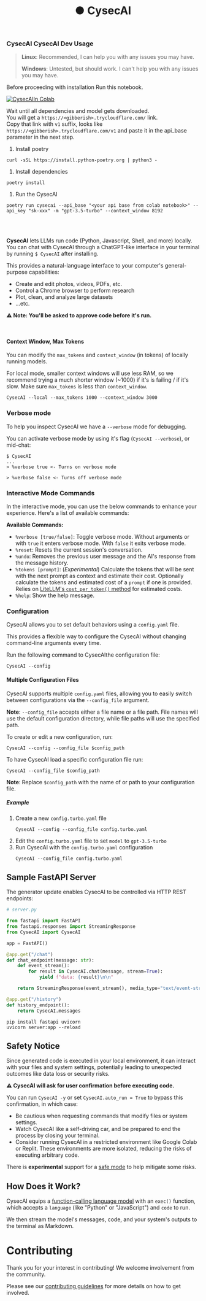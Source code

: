 <h1 align="center">● CysecAI</h1>

<br>

### CysecAI CysecAI Dev Usage

> **Linux**: Recommended, I can help you with any issues you may have.
>
> **Windows**: Untested, but should work. I can't help you with any issues you may have.

Before proceeding with installation Run this notebook.

<a target="_blank" href="https://colab.research.google.com/drive/1ySI02whuIWCREEqdroyGG7nRe5uO3wjS">
  <img src="https://colab.research.google.com/assets/colab-badge.svg" alt="CysecAIIn Colab"/>
</a>

Wait until all dependencies and model gets downloaded.<br>
You will get a `https://<gibberish>.trycloudflare.com/` link. <br>
Copy that link with `v1` suffix, looks like `https://<gibberish>.trycloudflare.com/v1` and paste it in the api_base parameter in the next step.

1. Install poetry

```shell
curl -sSL https://install.python-poetry.org | python3 -
```

1. Install dependencies

```shell
poetry install
```

1. Run the CysecAI

```shell
poetry run cysecai --api_base "<your api base from colab notebook>" --api_key "sk-xxx" -m "gpt-3.5-turbo" --context_window 8192
```

<br>
<br>

**CysecAI** lets LLMs run code (Python, Javascript, Shell, and more) locally. You can chat with CysecAI through a ChatGPT-like interface in your terminal by running `$ CysecAI` after installing.

This provides a natural-language interface to your computer's general-purpose capabilities:

- Create and edit photos, videos, PDFs, etc.
- Control a Chrome browser to perform research
- Plot, clean, and analyze large datasets
- ...etc.

**⚠️ Note: You'll be asked to approve code before it's run.**

<br>

#### Context Window, Max Tokens

You can modify the `max_tokens` and `context_window` (in tokens) of locally running models.

For local mode, smaller context windows will use less RAM, so we recommend trying a much shorter window (~1000) if it's is failing / if it's slow. Make sure `max_tokens` is less than `context_window`.

```shell
CysecAI --local --max_tokens 1000 --context_window 3000
```

### Verbose mode

To help you inspect CysecAI we have a `--verbose` mode for debugging.

You can activate verbose mode by using it's flag (`CysecAI --verbose`), or mid-chat:

```shell
$ CysecAI
...
> %verbose true <- Turns on verbose mode

> %verbose false <- Turns off verbose mode
```

### Interactive Mode Commands

In the interactive mode, you can use the below commands to enhance your experience. Here's a list of available commands:

**Available Commands:**

- `%verbose [true/false]`: Toggle verbose mode. Without arguments or with `true` it
  enters verbose mode. With `false` it exits verbose mode.
- `%reset`: Resets the current session's conversation.
- `%undo`: Removes the previous user message and the AI's response from the message history.
- `%tokens [prompt]`: (_Experimental_) Calculate the tokens that will be sent with the next prompt as context and estimate their cost. Optionally calculate the tokens and estimated cost of a `prompt` if one is provided. Relies on [LiteLLM's `cost_per_token()` method](https://docs.litellm.ai/docs/completion/token_usage#2-cost_per_token) for estimated costs.
- `%help`: Show the help message.

### Configuration

CysecAI allows you to set default behaviors using a `config.yaml` file.

This provides a flexible way to configure the CysecAI without changing command-line arguments every time.

Run the following command to CysecAIthe configuration file:

```
CysecAI --config
```

#### Multiple Configuration Files

CysecAI supports multiple `config.yaml` files, allowing you to easily switch between configurations via the `--config_file` argument.

**Note**: `--config_file` accepts either a file name or a file path. File names will use the default configuration directory, while file paths will use the specified path.

To create or edit a new configuration, run:

```
CysecAI --config --config_file $config_path
```

To have CysecAI load a specific configuration file run:

```
CysecAI --config_file $config_path
```

**Note**: Replace `$config_path` with the name of or path to your configuration file.

##### Example

1. Create a new `config.turbo.yaml` file
   ```
   CysecAI --config --config_file config.turbo.yaml
   ```
2. Edit the `config.turbo.yaml` file to set `model` to `gpt-3.5-turbo`
3. Run CysecAI with the `config.turbo.yaml` configuration
   ```
   CysecAI --config_file config.turbo.yaml
   ```

## Sample FastAPI Server

The generator update enables CysecAI to be controlled via HTTP REST endpoints:

```python
# server.py

from fastapi import FastAPI
from fastapi.responses import StreamingResponse
from CysecAI import CysecAI

app = FastAPI()

@app.get("/chat")
def chat_endpoint(message: str):
    def event_stream():
        for result in CysecAI.chat(message, stream=True):
            yield f"data: {result}\n\n"

    return StreamingResponse(event_stream(), media_type="text/event-stream")

@app.get("/history")
def history_endpoint():
    return CysecAI.messages
```

```shell
pip install fastapi uvicorn
uvicorn server:app --reload
```

## Safety Notice

Since generated code is executed in your local environment, it can interact with your files and system settings, potentially leading to unexpected outcomes like data loss or security risks.

**⚠️ CysecAI will ask for user confirmation before executing code.**

You can run `CysecAI -y` or set `CysecAI.auto_run = True` to bypass this confirmation, in which case:

- Be cautious when requesting commands that modify files or system settings.
- Watch CysecAI like a self-driving car, and be prepared to end the process by closing your terminal.
- Consider running CysecAI in a restricted environment like Google Colab or Replit. These environments are more isolated, reducing the risks of executing arbitrary code.

There is **experimental** support for a [safe mode](docs/SAFE_MODE.md) to help mitigate some risks.

## How Does it Work?

CysecAI equips a [function-calling language model](https://platform.openai.com/docs/guides/gpt/function-calling) with an `exec()` function, which accepts a `language` (like "Python" or "JavaScript") and `code` to run.

We then stream the model's messages, code, and your system's outputs to the terminal as Markdown.

# Contributing

Thank you for your interest in contributing! We welcome involvement from the community.

Please see our [contributing guidelines](docs/CONTRIBUTING.md) for more details on how to get involved.
